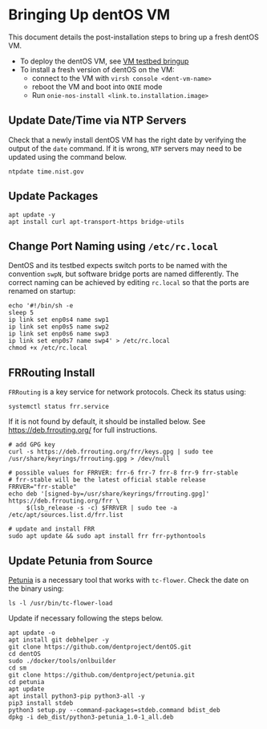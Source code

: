 # Bringing Up dentOS VM

This document details the post-installation steps to bring up a fresh dentOS VM.

* To deploy the dentOS VM, see [VM testbed bringup](How_to_bringup_VM_testbed.md)
* To install a fresh version of dentOS on the VM:
  * connect to the VM with `virsh console <dent-vm-name>`
  * reboot the VM and boot into `ONIE` mode
  * Run `onie-nos-install <link.to.installation.image>`

## Update Date/Time via NTP Servers

Check that a newly install dentOS VM has the right date by verifying the output of the `date` command. If it is wrong, `NTP` servers may need to be updated using the command below.

```Shell
ntpdate time.nist.gov
```

## Update Packages

```Shell
apt update -y
apt install curl apt-transport-https bridge-utils
```

## Change Port Naming using `/etc/rc.local`

DentOS and its testbed expects switch ports to be named with the convention `swpN`, but software bridge ports are named differently. The correct naming can be achieved by editing `rc.local` so that the ports are renamed on startup:

```Shell
echo '#!/bin/sh -e
sleep 5
ip link set enp0s4 name swp1
ip link set enp0s5 name swp2
ip link set enp0s6 name swp3
ip link set enp0s7 name swp4' > /etc/rc.local
chmod +x /etc/rc.local
```

## FRRouting Install

`FRRouting` is a key service for network protocols. Check its status using:

```systemctl status frr.service```

 If it is not found by default, it should be installed below. See https://deb.frrouting.org/ for full instructions.

```Shell
# add GPG key
curl -s https://deb.frrouting.org/frr/keys.gpg | sudo tee /usr/share/keyrings/frrouting.gpg > /dev/null

# possible values for FRRVER: frr-6 frr-7 frr-8 frr-9 frr-stable
# frr-stable will be the latest official stable release
FRRVER="frr-stable"
echo deb '[signed-by=/usr/share/keyrings/frrouting.gpg]' https://deb.frrouting.org/frr \
     $(lsb_release -s -c) $FRRVER | sudo tee -a /etc/apt/sources.list.d/frr.list

# update and install FRR
sudo apt update && sudo apt install frr frr-pythontools
```

## Update Petunia from Source

[Petunia](https://github.com/dentproject/petunia) is a necessary tool that works with `tc-flower`. Check the date on the binary using:

```ls -l /usr/bin/tc-flower-load```

Update if necessary following the steps below.

```Shell
apt update -o
apt install git debhelper -y
git clone https://github.com/dentproject/dentOS.git
cd dentOS
sudo ./docker/tools/onlbuilder
cd sm
git clone https://github.com/dentproject/petunia.git
cd petunia
apt update
apt install python3-pip python3-all -y
pip3 install stdeb
python3 setup.py --command-packages=stdeb.command bdist_deb
dpkg -i deb_dist/python3-petunia_1.0-1_all.deb
```
